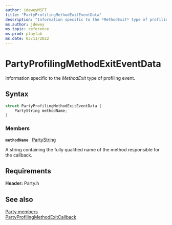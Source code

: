 ```yaml
---
author: jdeweyMSFT
title: "PartyProfilingMethodExitEventData"
description: "Information specific to the *MethodExit* type of profiling event."
ms.author: jdewey
ms.topic: reference
ms.prod: playfab
ms.date: 03/11/2022
---
```


# PartyProfilingMethodExitEventData  

Information specific to the *MethodExit* type of profiling event.  

## Syntax  
  
```cpp
struct PartyProfilingMethodExitEventData {  
    PartyString methodName;  
}  
```
  
### Members  
  
**`methodName`** &nbsp; [PartyString](../typedefs.md)  
  
A string containing the fully qualified name of the method responsible for the callback.
  
  
## Requirements  
  
**Header:** Party.h
  
## See also  
[Party members](../party_members.md)  
[PartyProfilingMethodExitCallback](../callbacks/partyprofilingmethodexitcallback.md)
  
  
